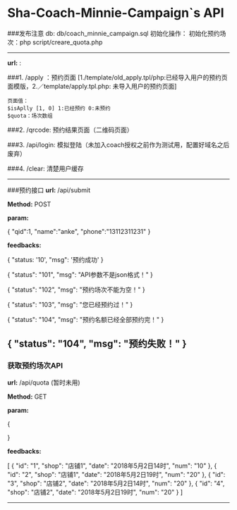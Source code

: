 # Sha-Coach-Minnie-Campaign`s API

###发布注意
db: db/coach_minnie_campaign.sql
初始化操作：
初始化预约场次：php script/creare_quota.php 

---

**url:** : 

###1. /apply ：预约页面 [1./template/old_apply.tpl/php:已经导入用户的预约页面模版，2.／template/apply.tpl.php: 未导入用户的预约页面]
```
页面值：
$isAplly [1, 0] 1:已经预约 0:未预约
$quota：场次数组

```

###2. /qrcode: 预约结果页面（二维码页面）


###3. /api/login: 模拟登陆（未加入coach授权之前作为测试用，配置好域名之后废弃）

###4. /clear: 清楚用户缓存

---

###预约接口
**url:** /api/submit

**Method:** POST

**param:**

{
    "qid":1,
    "name":"anke",
    "phone":"13112311231"
}

**feedbacks:**

{
    "status: '10',
    "msg": '预约成功'
}  

{
    "status": "101",
    "msg": "API参数不是json格式！"
}      

{
    "status": "102",
    "msg": "预约场次不能为空！"
} 

{
    "status": "103",
    "msg": "您已经预约过！"
} 

{
    "status": "104",
    "msg": "预约名额已经全部预约完！"
} 

{
    "status": "104",
    "msg": "预约失败！"
} 
---

### 获取预约场次API
**url:** /api/quota (暂时未用)

**Method:** GET

**param:**

{
	
}

**feedbacks:**

[
    {
        "id": "1",
        "shop": "店铺1",
        "date": "2018年5月2日14时",
        "num": "10"
    },
    {
        "id": "2",
        "shop": "店铺1",
        "date": "2018年5月2日19时",
        "num": "20"
    },
    {
        "id": "3",
        "shop": "店铺2",
        "date": "2018年5月2日14时",
        "num": "20"
    },
    {
        "id": "4",
        "shop": "店铺2",
        "date": "2018年5月2日19时",
        "num": "20"
    }
]	

--- 